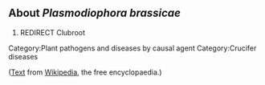 About *Plasmodiophora brassicae* 
--------------------------------



1.  REDIRECT Clubroot

Category:Plant pathogens and diseases by causal agent Category:Crucifer
diseases

([Text](http://en.wikipedia.org/wiki/Plasmodiophora_brassicae) from
[Wikipedia](http://en.wikipedia.org/), the free encyclopaedia.)

